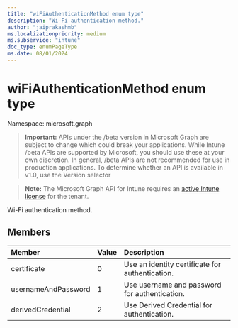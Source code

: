 ```yaml
---
title: "wiFiAuthenticationMethod enum type"
description: "Wi-Fi authentication method."
author: "jaiprakashmb"
ms.localizationpriority: medium
ms.subservice: "intune"
doc_type: enumPageType
ms.date: 08/01/2024
---
```


# wiFiAuthenticationMethod enum type

Namespace: microsoft.graph

> **Important:** APIs under the /beta version in Microsoft Graph are subject to change which could break your applications. While Intune /beta APIs are supported by Microsoft, you should use these at your own discretion. In general, /beta APIs are not recommended for use in production applications. To determine whether an API is available in v1.0, use the Version selector

> **Note:** The Microsoft Graph API for Intune requires an [active Intune license](https://go.microsoft.com/fwlink/?linkid=839381) for the tenant.

Wi-Fi authentication method.

## Members
|Member|Value|Description|
|:---|:---|:---|
|certificate|0|Use an identity certificate for authentication.|
|usernameAndPassword|1|Use username and password for authentication.|
|derivedCredential|2|Use Derived Credential for authentication.|